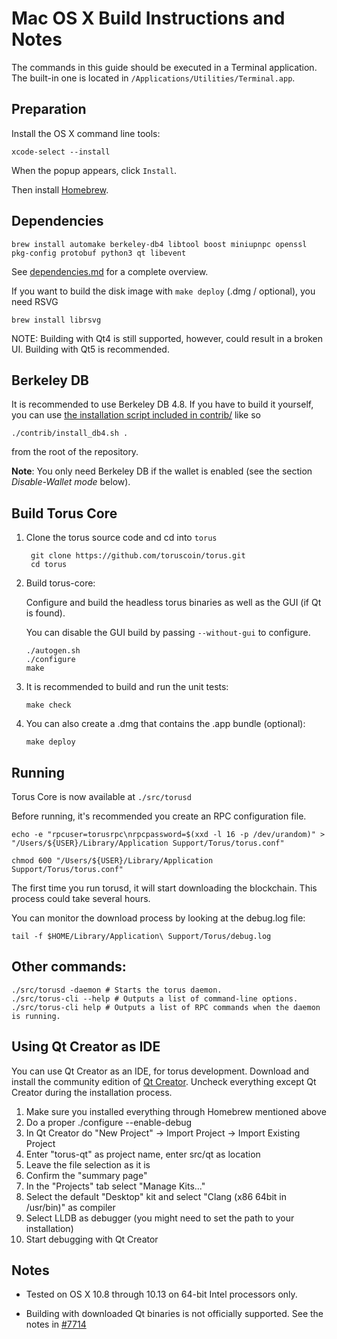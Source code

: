 Mac OS X Build Instructions and Notes
====================================
The commands in this guide should be executed in a Terminal application.
The built-in one is located in `/Applications/Utilities/Terminal.app`.

Preparation
-----------
Install the OS X command line tools:

`xcode-select --install`

When the popup appears, click `Install`.

Then install [Homebrew](https://brew.sh).

Dependencies
----------------------

    brew install automake berkeley-db4 libtool boost miniupnpc openssl pkg-config protobuf python3 qt libevent

See [dependencies.md](dependencies.md) for a complete overview.

If you want to build the disk image with `make deploy` (.dmg / optional), you need RSVG

    brew install librsvg

NOTE: Building with Qt4 is still supported, however, could result in a broken UI. Building with Qt5 is recommended.

Berkeley DB
-----------
It is recommended to use Berkeley DB 4.8. If you have to build it yourself,
you can use [the installation script included in contrib/](/contrib/install_db4.sh)
like so

```shell
./contrib/install_db4.sh .
```

from the root of the repository.

**Note**: You only need Berkeley DB if the wallet is enabled (see the section *Disable-Wallet mode* below).

Build Torus Core
------------------------

1. Clone the torus source code and cd into `torus`

        git clone https://github.com/toruscoin/torus.git
        cd torus

2.  Build torus-core:

    Configure and build the headless torus binaries as well as the GUI (if Qt is found).

    You can disable the GUI build by passing `--without-gui` to configure.

        ./autogen.sh
        ./configure
        make

3.  It is recommended to build and run the unit tests:

        make check

4.  You can also create a .dmg that contains the .app bundle (optional):

        make deploy

Running
-------

Torus Core is now available at `./src/torusd`

Before running, it's recommended you create an RPC configuration file.

    echo -e "rpcuser=torusrpc\nrpcpassword=$(xxd -l 16 -p /dev/urandom)" > "/Users/${USER}/Library/Application Support/Torus/torus.conf"

    chmod 600 "/Users/${USER}/Library/Application Support/Torus/torus.conf"

The first time you run torusd, it will start downloading the blockchain. This process could take several hours.

You can monitor the download process by looking at the debug.log file:

    tail -f $HOME/Library/Application\ Support/Torus/debug.log

Other commands:
-------

    ./src/torusd -daemon # Starts the torus daemon.
    ./src/torus-cli --help # Outputs a list of command-line options.
    ./src/torus-cli help # Outputs a list of RPC commands when the daemon is running.

Using Qt Creator as IDE
------------------------
You can use Qt Creator as an IDE, for torus development.
Download and install the community edition of [Qt Creator](https://www.qt.io/download/).
Uncheck everything except Qt Creator during the installation process.

1. Make sure you installed everything through Homebrew mentioned above
2. Do a proper ./configure --enable-debug
3. In Qt Creator do "New Project" -> Import Project -> Import Existing Project
4. Enter "torus-qt" as project name, enter src/qt as location
5. Leave the file selection as it is
6. Confirm the "summary page"
7. In the "Projects" tab select "Manage Kits..."
8. Select the default "Desktop" kit and select "Clang (x86 64bit in /usr/bin)" as compiler
9. Select LLDB as debugger (you might need to set the path to your installation)
10. Start debugging with Qt Creator

Notes
-----

* Tested on OS X 10.8 through 10.13 on 64-bit Intel processors only.

* Building with downloaded Qt binaries is not officially supported. See the notes in [#7714](https://github.com/bitcoin/bitcoin/issues/7714)
